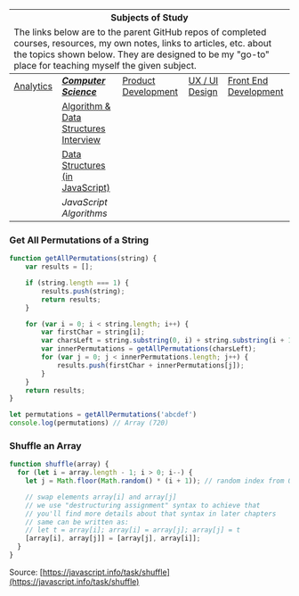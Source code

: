 <table>
	<thead>
		<tr>
			<th colspan="5" style="text-align: center;"><strong>Subjects of Study</strong></th>
		</tr>
		<tr>
			<td colspan="5">The links below are to the parent GitHub repos of completed courses, resources, my own notes, links to articles, etc. about the topics shown below. They are designed to be my "go-to" place for teaching myself the given subject.</td>
		</tr>
	</thead>
	<tbody>
		<tr>
			<td><a href="https://github.com/coolinmc6/analytics">Analytics</a></td>
			<td><a href="https://github.com/coolinmc6/CS-concepts"><strong><em>Computer Science</em></strong></a></td>
			<td><a href="https://github.com/coolinmc6/design-ux-ui#product-design--development">Product Development</a></td>
			<td><a href="https://github.com/coolinmc6/design-ux-ui">UX / UI Design</a></td>
			<td><a href="https://github.com/coolinmc6/front-end-dev">Front End Development</a></td>
		</tr>
		<tr>
			<td></td>
			<td><a href="https://github.com/coolinmc6/CS-concepts/blob/master/algorithm-data-structures-interview.md">Algorithm & Data Structures Interview</a></td>
			<td></td>
			<td></td>
			<td></td>
		</tr>
		<tr>
		  <td></td>
		  <td><a href="https://github.com/coolinmc6/CS-concepts/blob/master/data-structures.md">Data Structures (in JavaScript)</a></td>
		  <td></td>
		  <td></td>
		  <td></td>
		</tr>
		<tr>
			<td></td>
			<td><em>JavaScript Algorithms</em></td>
			<td></td>
			<td></td>
			<td></td>
		</tr>		
	</tbody>
</table>



### Get All Permutations of a String

```js
function getAllPermutations(string) {
	var results = [];

	if (string.length === 1) {
		results.push(string);
		return results;
	}

	for (var i = 0; i < string.length; i++) {
		var firstChar = string[i];
		var charsLeft = string.substring(0, i) + string.substring(i + 1);
		var innerPermutations = getAllPermutations(charsLeft);
		for (var j = 0; j < innerPermutations.length; j++) {
			results.push(firstChar + innerPermutations[j]);
		}
	}
	return results;
}

let permutations = getAllPermutations('abcdef')
console.log(permutations) // Array (720) 
```

### Shuffle an Array

```js
function shuffle(array) {
  for (let i = array.length - 1; i > 0; i--) {
    let j = Math.floor(Math.random() * (i + 1)); // random index from 0 to i

    // swap elements array[i] and array[j]
    // we use "destructuring assignment" syntax to achieve that
    // you'll find more details about that syntax in later chapters
    // same can be written as:
    // let t = array[i]; array[i] = array[j]; array[j] = t
    [array[i], array[j]] = [array[j], array[i]];
  }
}
```

Source: [https://javascript.info/task/shuffle](https://javascript.info/task/shuffle)


